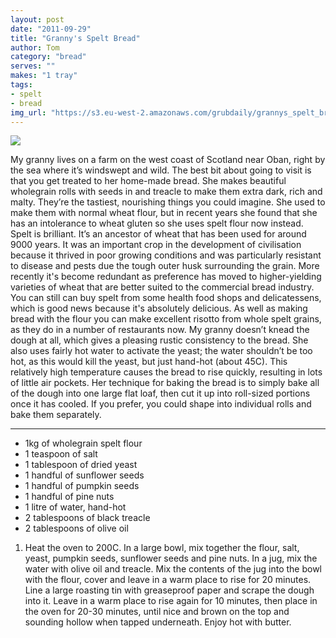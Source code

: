 ```yaml
---
layout: post
date: "2011-09-29"
title: "Granny's Spelt Bread"
author: Tom
category: "bread"
serves: ""
makes: "1 tray"
tags:
- spelt
- bread
img_url: "https://s3.eu-west-2.amazonaws.com/grubdaily/grannys_spelt_bread.jpg"
---
```

<img src="https://s3.eu-west-2.amazonaws.com/grubdaily/grannys_spelt_bread.jpg" />

My granny lives on a farm on the west coast of Scotland near Oban, right by the sea where it’s windswept and wild. The best bit about going to visit is that you get treated to her home-made bread. She makes beautiful wholegrain rolls with seeds in and treacle to make them extra dark, rich and malty. They’re the tastiest, nourishing things you could imagine. She used to make them with normal wheat flour, but in recent years she found that she has an intolerance to wheat gluten so she uses spelt flour now instead. Spelt is brilliant. It’s an ancestor of wheat that has been used for around 9000 years. It was an important crop in the development of civilisation because it thrived in poor growing conditions and was particularly resistant to disease and pests due the tough outer husk surrounding the grain. More recently it's become redundant as preference has moved to higher-yielding varieties of wheat that are better suited to the commercial bread industry. You can still can buy spelt from some health food shops and delicatessens, which is good news because it's absolutely delicious. As well as making bread with the flour you can make excellent risotto from whole spelt grains, as they do in a number of restaurants now. My granny doesn’t knead the dough at all, which gives a pleasing rustic consistency to the bread. She also uses fairly hot water to activate the yeast; the water shouldn’t be too hot, as this would kill the yeast, but just hand-hot (about 45C). This relatively high temperature causes the bread to rise quickly, resulting in lots of little air pockets. Her technique for baking the bread is to simply bake all of the dough into one large flat loaf, then cut it up into roll-sized portions once it has cooled. If you prefer, you could shape into individual rolls and bake them separately.

---
* 1kg of wholegrain spelt flour
* 1 teaspoon of salt
* 1 tablespoon of dried yeast
* 1 handful of sunflower seeds
* 1 handful of pumpkin seeds
* 1 handful of pine nuts
* 1 litre of water, hand-hot
* 2 tablespoons of black treacle
* 2 tablespoons of olive oil

1. Heat the oven to 200C. In a large bowl, mix together the flour, salt, yeast, pumpkin seeds, sunflower seeds and pine nuts. In a jug, mix the water with olive oil and treacle. Mix the contents of the jug into the bowl with the flour, cover and leave in a warm place to rise for 20 minutes. Line a large roasting tin with greaseproof paper and scrape the dough into it. Leave in a warm place to rise again for 10 minutes, then place in the oven for 20-30 minutes, until nice and brown on the top and sounding hollow when tapped underneath. Enjoy hot with butter.

